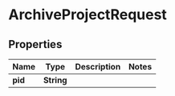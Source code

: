 

# ArchiveProjectRequest


## Properties

| Name | Type | Description | Notes |
|------------ | ------------- | ------------- | -------------|
|**pid** | **String** |  |  |



